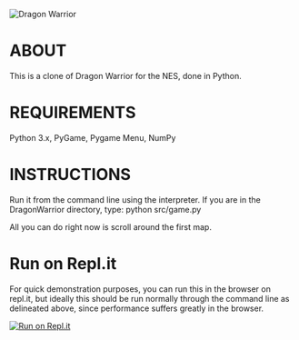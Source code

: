 ![Dragon Warrior](https://i.imgur.com/noZfPNO.gif)

ABOUT
=====

This is a clone of Dragon Warrior for the NES, done in Python.


REQUIREMENTS
============

Python 3.x, PyGame, Pygame Menu, NumPy

INSTRUCTIONS
============

Run it from the command line using the interpreter. If you are in the 
DragonWarrior directory, type:
python src/game.py

All you can do right now is scroll around the first map.


Run on Repl.it
============

For quick demonstration purposes, you can run this in the browser on repl.it, but ideally this should be run normally through the command line as delineated above, since performance suffers greatly in the browser.

[![Run on Repl.it](https://repl.it/badge/github/eforgacs-games/DragonWarrior)](https://repl.it/@eforgacs/DW)
